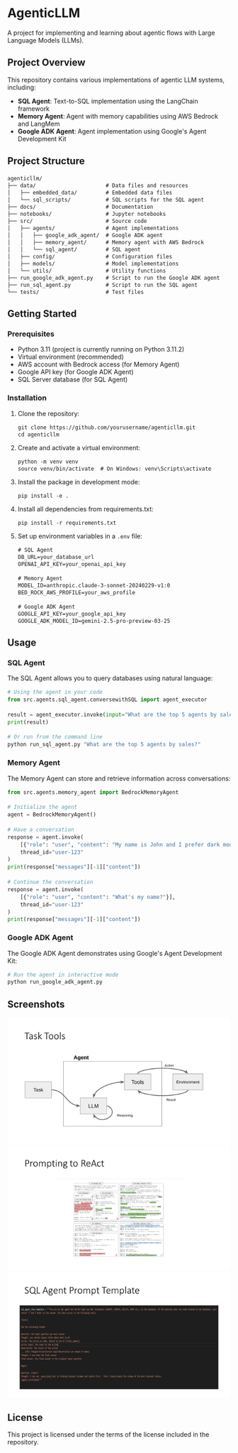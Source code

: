 # AgenticLLM

A project for implementing and learning about agentic flows with Large Language Models (LLMs).

## Project Overview

This repository contains various implementations of agentic LLM systems, including:

- **SQL Agent**: Text-to-SQL implementation using the LangChain framework
- **Memory Agent**: Agent with memory capabilities using AWS Bedrock and LangMem
- **Google ADK Agent**: Agent implementation using Google's Agent Development Kit

## Project Structure

```
agenticllm/
├── data/                      # Data files and resources
│   ├── embedded_data/         # Embedded data files
│   └── sql_scripts/           # SQL scripts for the SQL agent
├── docs/                      # Documentation
├── notebooks/                 # Jupyter notebooks
├── src/                       # Source code
│   ├── agents/                # Agent implementations
│   │   ├── google_adk_agent/  # Google ADK agent
│   │   ├── memory_agent/      # Memory agent with AWS Bedrock
│   │   └── sql_agent/         # SQL agent
│   ├── config/                # Configuration files
│   ├── models/                # Model implementations
│   └── utils/                 # Utility functions
├── run_google_adk_agent.py    # Script to run the Google ADK agent
├── run_sql_agent.py           # Script to run the SQL agent
└── tests/                     # Test files
```

## Getting Started

### Prerequisites

- Python 3.11 (project is currently running on Python 3.11.2)
- Virtual environment (recommended)
- AWS account with Bedrock access (for Memory Agent)
- Google API key (for Google ADK Agent)
- SQL Server database (for SQL Agent)

### Installation

1. Clone the repository:
   ```
   git clone https://github.com/yourusername/agenticllm.git
   cd agenticllm
   ```

2. Create and activate a virtual environment:
   ```
   python -m venv venv
   source venv/bin/activate  # On Windows: venv\Scripts\activate
   ```

3. Install the package in development mode:
   ```
   pip install -e .
   ```

4. Install all dependencies from requirements.txt:
   ```
   pip install -r requirements.txt
   ```

5. Set up environment variables in a `.env` file:
   ```
   # SQL Agent
   DB_URL=your_database_url
   OPENAI_API_KEY=your_openai_api_key

   # Memory Agent
   MODEL_ID=anthropic.claude-3-sonnet-20240229-v1:0
   BED_ROCK_AWS_PROFILE=your_aws_profile

   # Google ADK Agent
   GOOGLE_API_KEY=your_google_api_key
   GOOGLE_ADK_MODEL_ID=gemini-2.5-pro-preview-03-25
   ```

## Usage

### SQL Agent

The SQL Agent allows you to query databases using natural language:

```python
# Using the agent in your code
from src.agents.sql_agent.conversewithSQL import agent_executor

result = agent_executor.invoke(input="What are the top 5 agents by sales?")
print(result)

# Or run from the command line
python run_sql_agent.py "What are the top 5 agents by sales?"
```

### Memory Agent

The Memory Agent can store and retrieve information across conversations:

```python
from src.agents.memory_agent import BedrockMemoryAgent

# Initialize the agent
agent = BedrockMemoryAgent()

# Have a conversation
response = agent.invoke(
    [{"role": "user", "content": "My name is John and I prefer dark mode."}],
    thread_id="user-123"
)
print(response["messages"][-1]["content"])

# Continue the conversation
response = agent.invoke(
    [{"role": "user", "content": "What's my name?"}],
    thread_id="user-123"
)
print(response["messages"][-1]["content"])
```

### Google ADK Agent

The Google ADK Agent demonstrates using Google's Agent Development Kit:

```bash
# Run the agent in interactive mode
python run_google_adk_agent.py
```

## Screenshots

![SQL Agent Demo](docs/images/image.png)
![Agent Interaction](docs/images/image-1.png)
![Results Visualization](docs/images/image-2.png)

## License

This project is licensed under the terms of the license included in the repository.
